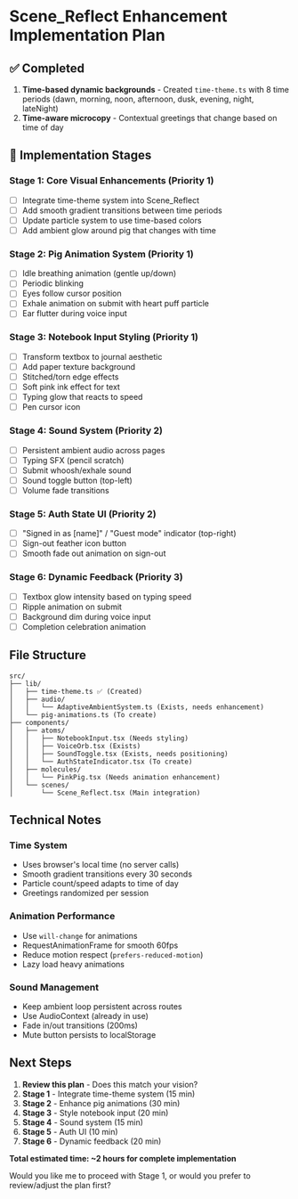 # Scene_Reflect Enhancement Implementation Plan

## ✅ Completed
1. **Time-based dynamic backgrounds** - Created `time-theme.ts` with 8 time periods (dawn, morning, noon, afternoon, dusk, evening, night, lateNight)
2. **Time-aware microcopy** - Contextual greetings that change based on time of day

## 🚧 Implementation Stages

### Stage 1: Core Visual Enhancements (Priority 1)
- [ ] Integrate time-theme system into Scene_Reflect
- [ ] Add smooth gradient transitions between time periods
- [ ] Update particle system to use time-based colors
- [ ] Add ambient glow around pig that changes with time

### Stage 2: Pig Animation System (Priority 1)
- [ ] Idle breathing animation (gentle up/down)
- [ ] Periodic blinking
- [ ] Eyes follow cursor position
- [ ] Exhale animation on submit with heart puff particle
- [ ] Ear flutter during voice input

### Stage 3: Notebook Input Styling (Priority 1)
- [ ] Transform textbox to journal aesthetic
- [ ] Add paper texture background
- [ ] Stitched/torn edge effects
- [ ] Soft pink ink effect for text
- [ ] Typing glow that reacts to speed
- [ ] Pen cursor icon

### Stage 4: Sound System (Priority 2)
- [ ] Persistent ambient audio across pages
- [ ] Typing SFX (pencil scratch)
- [ ] Submit whoosh/exhale sound
- [ ] Sound toggle button (top-left)
- [ ] Volume fade transitions

### Stage 5: Auth State UI (Priority 2)
- [ ] "Signed in as [name]" / "Guest mode" indicator (top-right)
- [ ] Sign-out feather icon button
- [ ] Smooth fade out animation on sign-out

### Stage 6: Dynamic Feedback (Priority 3)
- [ ] Textbox glow intensity based on typing speed
- [ ] Ripple animation on submit
- [ ] Background dim during voice input
- [ ] Completion celebration animation

## File Structure

```
src/
├── lib/
│   ├── time-theme.ts ✅ (Created)
│   ├── audio/
│   │   └── AdaptiveAmbientSystem.ts (Exists, needs enhancement)
│   └── pig-animations.ts (To create)
├── components/
│   ├── atoms/
│   │   ├── NotebookInput.tsx (Needs styling)
│   │   ├── VoiceOrb.tsx (Exists)
│   │   ├── SoundToggle.tsx (Exists, needs positioning)
│   │   └── AuthStateIndicator.tsx (To create)
│   ├── molecules/
│   │   └── PinkPig.tsx (Needs animation enhancement)
│   └── scenes/
│       └── Scene_Reflect.tsx (Main integration)
```

## Technical Notes

### Time System
- Uses browser's local time (no server calls)
- Smooth gradient transitions every 30 seconds
- Particle count/speed adapts to time of day
- Greetings randomized per session

### Animation Performance
- Use `will-change` for animations
- RequestAnimationFrame for smooth 60fps
- Reduce motion respect (`prefers-reduced-motion`)
- Lazy load heavy animations

### Sound Management
- Keep ambient loop persistent across routes
- Use AudioContext (already in use)
- Fade in/out transitions (200ms)
- Mute button persists to localStorage

## Next Steps

1. **Review this plan** - Does this match your vision?
2. **Stage 1** - Integrate time-theme system (15 min)
3. **Stage 2** - Enhance pig animations (30 min)
4. **Stage 3** - Style notebook input (20 min)
5. **Stage 4** - Sound system (15 min)
6. **Stage 5** - Auth UI (10 min)
7. **Stage 6** - Dynamic feedback (20 min)

**Total estimated time: ~2 hours for complete implementation**

Would you like me to proceed with Stage 1, or would you prefer to review/adjust the plan first?
